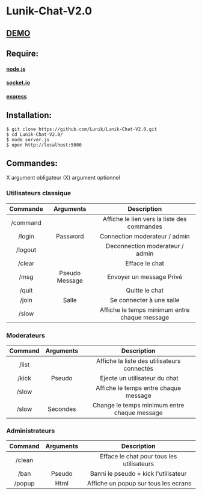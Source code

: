 # Lunik-Chat-V2.0
## [DEMO](http://chat.guillaume-lunik.fr/)

## Require:
#### [node.js](https://nodejs.org/)
#### [socket.io](http://socket.io/)
#### [express](http://expressjs.com/)

## Installation:
	$ git clone https://github.com/Lunik/Lunik-Chat-V2.0.git
	$ cd Lunik-Chat-V2.0/
	$ node server.js
	$ open http://localhost:5000

## Commandes:

X argument obligateur
(X) argument optionnel

### Utilisateurs classique

|Commande | Arguments |  Description |
|:------:|:---------:|:--------------------------------------:|
| /command | | Affiche le lien vers la liste des commandes |
| /login | Password | Connection moderateur / admin |
| /logout | | Deconnection moderateur / admin |
| /clear | | Efface le chat |
| /msg | Pseudo Message | Envoyer un message Privé |
| /quit |  | Quitte le chat |
| /join | Salle | Se connecter à une salle |
| /slow | | Affiche le temps minimum entre chaque message |

### Moderateurs

|Command | Arguments |  Description |
|:------:|:---------:|:--------------------------------------:|
| /list | | Affiche la liste des utilisateurs connectés |
| /kick | Pseudo | Ejecte un utilisateur du chat |
| /slow | | Affiche le temps entre chaque message |
| /slow | Secondes | Change le temps minimum entre chaque message |

### Administrateurs

|Command | Arguments |  Description |
|:------:|:---------:|:--------------------------------------:|
| /clean | | Efface le chat pour tous les utilisateurs |
| /ban | Pseudo | Banni le pseudo + kick l'utilisateur |
| /popup | Html | Affiche un popup sur tous les ecrans |
